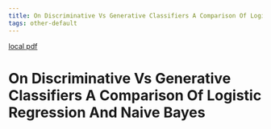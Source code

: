 ```yaml
---
title: On Discriminative Vs Generative Classifiers A Comparison Of Logistic Regression And Naive Bayes
tags: other-default
---
```


[local pdf](../../../pdfs/on-discriminative-vs-generative-classifiers-a-comparison-of-logistic-regression-and-naive-bayes.pdf)

# On Discriminative Vs Generative Classifiers A Comparison Of Logistic Regression And Naive Bayes
